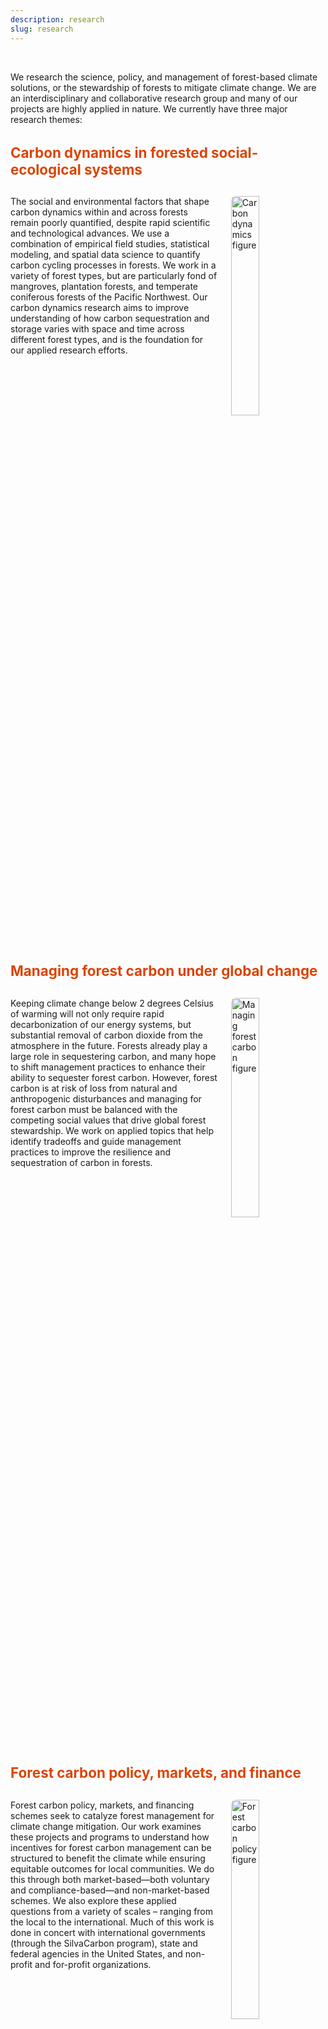 ```yaml
---
description: research
slug: research
---
```


<style>
  .research-theme {
    overflow: hidden;
    margin-bottom: 3em;
  }

  .research-theme img {
    float: right;
    width: 30%;
    margin-left: 1.5em;
    margin-bottom: 1em;
    border-radius: 8px;
  }

  @media (max-width: 768px) {
    .research-theme img {
      float: none;
      display: block;
      margin: 1em auto;
      width: 70%;
    }

    .research-theme h4 {
      text-align: center;
    }
  }

  .research-heading {
    font-weight: bold;
    font-size: 1.6em;
    color: #DC4405;
    margin-top: 0;
  }
</style>

<br>

We research the science, policy, and management of forest-based climate solutions, or the stewardship of forests to mitigate climate change. We are an interdisciplinary and collaborative research group and many of our projects are highly applied in nature. We currently have three major research themes:

<br>

<!-- Theme 1 -->
<div class="research-theme">
  <h4 class="research-heading">Carbon dynamics in forested social-ecological systems</h4>
  <img src="./figure.png" alt="Carbon dynamics figure">
  <p>The social and environmental factors that shape carbon dynamics within and across forests remain poorly quantified, despite rapid scientific and technological advances. We use a combination of empirical field studies, statistical modeling, and spatial data science to quantify carbon cycling processes in forests. We work in a variety of forest types, but are particularly fond of mangroves, plantation forests, and temperate coniferous forests of the Pacific Northwest. Our carbon dynamics research aims to improve understanding of how carbon sequestration and storage varies with space and time across different forest types, and is the foundation for our applied research efforts.</p>
</div>

<!-- Theme 2 -->
<div class="research-theme">
  <h4 class="research-heading">Managing forest carbon under global change</h4>
  <img src="./figure2.jpg" alt="Managing forest carbon figure">
  <p>Keeping climate change below 2 degrees Celsius of warming will not only require rapid decarbonization of our energy systems, but substantial removal of carbon dioxide from the atmosphere in the future. Forests already play a large role in sequestering carbon, and many hope to shift management practices to enhance their ability to sequester forest carbon. However, forest carbon is at risk of loss from natural and anthropogenic disturbances and managing for forest carbon must be balanced with the competing social values that drive global forest stewardship. We work on applied topics that help identify tradeoffs and guide management practices to improve the resilience and sequestration of carbon in forests.</p>
</div>

<!-- Theme 3 -->
<div class="research-theme">
  <h4 class="research-heading">Forest carbon policy, markets, and finance</h4>
  <img src="./figure3.jpg" alt="Forest carbon policy figure">
  <p>Forest carbon policy, markets, and financing schemes seek to catalyze forest management for climate change mitigation. Our work examines these projects and programs to understand how incentives for forest carbon management can be structured to benefit the climate while ensuring equitable outcomes for local communities. We do this through both market-based—both voluntary and compliance-based—and non-market-based schemes. We also explore these applied questions from a variety of scales – ranging from the local to the international. Much of this work is done in concert with international governments (through the SilvaCarbon program), state and federal agencies in the United States, and non-profit and for-profit organizations.</p>
</div>
